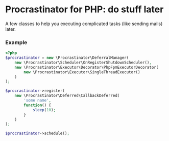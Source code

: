 # Procrastinator for PHP: do stuff later

A few classes to help you executing complicated tasks (like sending mails) later.

### Example
```php
<?php
$procrastinator = new \Procrastinator\DeferralManager(
    new \Procrastinator\Scheduler\OnRegisterShutdownScheduler(),
    new \Procrastinator\Executor\Decorator\PhpFpmExecutorDecorator(
        new \Procrastinator\Executor\SingleThreadExecutor()
    )
);

$procrastinator->register(
    new \Procrastinator\Deferred\CallbackDeferred(
        'some name',
        function() {
            sleep(10);
        }
    )
);

$procrastinator->schedule();
```